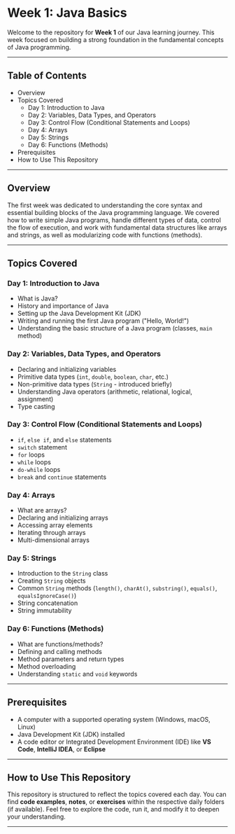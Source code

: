 # Week 1: Java Basics

Welcome to the repository for **Week 1** of our Java learning journey. This week focused on building a strong foundation in the fundamental concepts of Java programming.

---

## Table of Contents

- Overview
- Topics Covered
  - Day 1: Introduction to Java
  - Day 2: Variables, Data Types, and Operators
  - Day 3: Control Flow (Conditional Statements and Loops)
  - Day 4: Arrays 
  - Day 5: Strings
  - Day 6: Functions (Methods) 
- Prerequisites 
- How to Use This Repository

---

## Overview

The first week was dedicated to understanding the core syntax and essential building blocks of the Java programming language. We covered how to write simple Java programs, handle different types of data, control the flow of execution, and work with fundamental data structures like arrays and strings, as well as modularizing code with functions (methods).

---

## Topics Covered

### Day 1: Introduction to Java
- What is Java?  
- History and importance of Java  
- Setting up the Java Development Kit (JDK)  
- Writing and running the first Java program ("Hello, World!")  
- Understanding the basic structure of a Java program (classes, `main` method)

### Day 2: Variables, Data Types, and Operators
- Declaring and initializing variables  
- Primitive data types (`int`, `double`, `boolean`, `char`, etc.)  
- Non-primitive data types (`String` - introduced briefly)  
- Understanding Java operators (arithmetic, relational, logical, assignment)  
- Type casting

### Day 3: Control Flow (Conditional Statements and Loops)
- `if`, `else if`, and `else` statements  
- `switch` statement  
- `for` loops  
- `while` loops  
- `do-while` loops  
- `break` and `continue` statements

### Day 4: Arrays
- What are arrays?  
- Declaring and initializing arrays  
- Accessing array elements  
- Iterating through arrays  
- Multi-dimensional arrays

### Day 5: Strings
- Introduction to the `String` class  
- Creating `String` objects  
- Common `String` methods (`length()`, `charAt()`, `substring()`, `equals()`, `equalsIgnoreCase()`)  
- String concatenation  
- String immutability

### Day 6: Functions (Methods)
- What are functions/methods?  
- Defining and calling methods  
- Method parameters and return types  
- Method overloading  
- Understanding `static` and `void` keywords

---

##  Prerequisites

- A computer with a supported operating system (Windows, macOS, Linux)  
- Java Development Kit (JDK) installed  
- A code editor or Integrated Development Environment (IDE) like **VS Code**, **IntelliJ IDEA**, or **Eclipse**

---

## How to Use This Repository

This repository is structured to reflect the topics covered each day. You can find **code examples**, **notes**, or **exercises** within the respective daily folders (if available). Feel free to explore the code, run it, and modify it to deepen your understanding.

---


